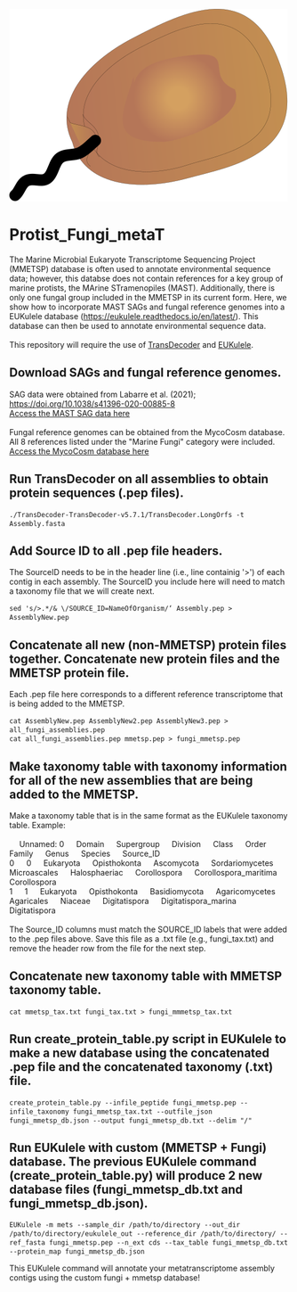 ![](static/protist.png)
# Protist_Fungi_metaT
The Marine Microbial Eukaryote Transcriptome Sequencing Project (MMETSP) database is often used to annotate environmental sequence data; however, this databse does not contain references for a key group of marine protists, the MArine STramenopiles (MAST). Additionally, there is only one fungal group included in the MMETSP in its current form. Here, we show how to incorporate MAST SAGs and fungal reference genomes into a EUKulele database (https://eukulele.readthedocs.io/en/latest/). This database can then be used to annotate environmental sequence data. 
<br>
<br>
This repository will require the use of [TransDecoder](https://github.com/TransDecoder/TransDecoder) and [EUKulele](https://github.com/AlexanderLabWHOI/EUKulele).


## Download SAGs and fungal reference genomes.
SAG data were obtained from Labarre et al. (2021); https://doi.org/10.1038/s41396-020-00885-8
<br>
[Access the MAST SAG data here](https://figshare.com/articles/dataset/Co-assembly/12430790?backTo=/collections/Comparative_genomics_reveals_new_functional_insights_in_uncultured_MAST_species/5008046)
<br>
<br>
Fungal reference genomes can be obtained from the MycoCosm database. All 8 references listed under the "Marine Fungi" category were included. 
<br>
[Access the MycoCosm database here](https://mycocosm.jgi.doe.gov/mycocosm/home)

## Run TransDecoder on all assemblies to obtain protein sequences (.pep files).
```
./TransDecoder-TransDecoder-v5.7.1/TransDecoder.LongOrfs -t Assembly.fasta
```
## Add Source ID to all .pep file headers.
The SourceID needs to be in the header line (i.e., line containig '>') of each contig in each assembly. The SourceID you include here will need to match a taxonomy file that we will create next. 
```
sed 's/>.*/& \/SOURCE_ID=NameOfOrganism/‘ Assembly.pep > AssemblyNew.pep
```
## Concatenate all new (non-MMETSP) protein files together. Concatenate new protein files and the MMETSP protein file. 
Each .pep file here corresponds to a different reference transcriptome that is being added to the MMETSP.
```
cat AssemblyNew.pep AssemblyNew2.pep AssemblyNew3.pep > all_fungi_assemblies.pep
cat all_fungi_assemblies.pep mmetsp.pep > fungi_mmetsp.pep
```
## Make taxonomy table with taxonomy information for all of the new assemblies that are being added to the MMETSP. 
Make a taxonomy table that is in the same format as the EUKulele taxonomy table. Example: 
<br>
<br>
&emsp; Unnamed: 0 &emsp; Domain &emsp; Supergroup &emsp; Division &emsp; Class &emsp; Order &emsp; Family &emsp; Genus &emsp; Species &emsp; Source_ID
<br>
0 &emsp; 0 &emsp; Eukaryota &emsp; Opisthokonta &emsp; Ascomycota &emsp; Sordariomycetes &emsp; Microascales &emsp; Halosphaeriac &emsp; Corollospora &emsp; Corollospora_maritima &emsp; Corollospora
<br>
1 &emsp; 1 &emsp; Eukaryota &emsp; Opisthokonta &emsp; Basidiomycota &emsp; Agaricomycetes &emsp; Agaricales &emsp; Niaceae &emsp; Digitatispora &emsp; Digitatispora_marina &emsp; Digitatispora
<br>
<br>
The Source_ID columns must match the SOURCE_ID labels that were added to the .pep files above. Save this file as a .txt file (e.g., fungi_tax.txt) and remove the header row from the file for the next step. 

## Concatenate new taxonomy table with MMETSP taxonomy table.
```
cat mmetsp_tax.txt fungi_tax.txt > fungi_mmmetsp_tax.txt
```
## Run create_protein_table.py script in EUKulele to make a new database using the concatenated .pep file and the concatenated taxonomy (.txt) file.
```
create_protein_table.py --infile_peptide fungi_mmetsp.pep --infile_taxonomy fungi_mmetsp_tax.txt --outfile_json fungi_mmetsp_db.json --output fungi_mmetsp_db.txt --delim "/"
```
## Run EUKulele with custom (MMETSP + Fungi) database. The previous EUKulele command (create_protein_table.py) will produce 2 new database files (fungi_mmetsp_db.txt and fungi_mmetsp_db.json).
```
EUKulele -m mets --sample_dir /path/to/directory --out_dir /path/to/directory/eukulele_out --reference_dir /path/to/directory/ --ref_fasta fungi_mmetsp.pep --n_ext cds --tax_table fungi_mmetsp_db.txt --protein_map fungi_mmetsp_db.json
```
This EUKulele command will annotate your metatranscriptome assembly contigs using the custom fungi + mmetsp database!
